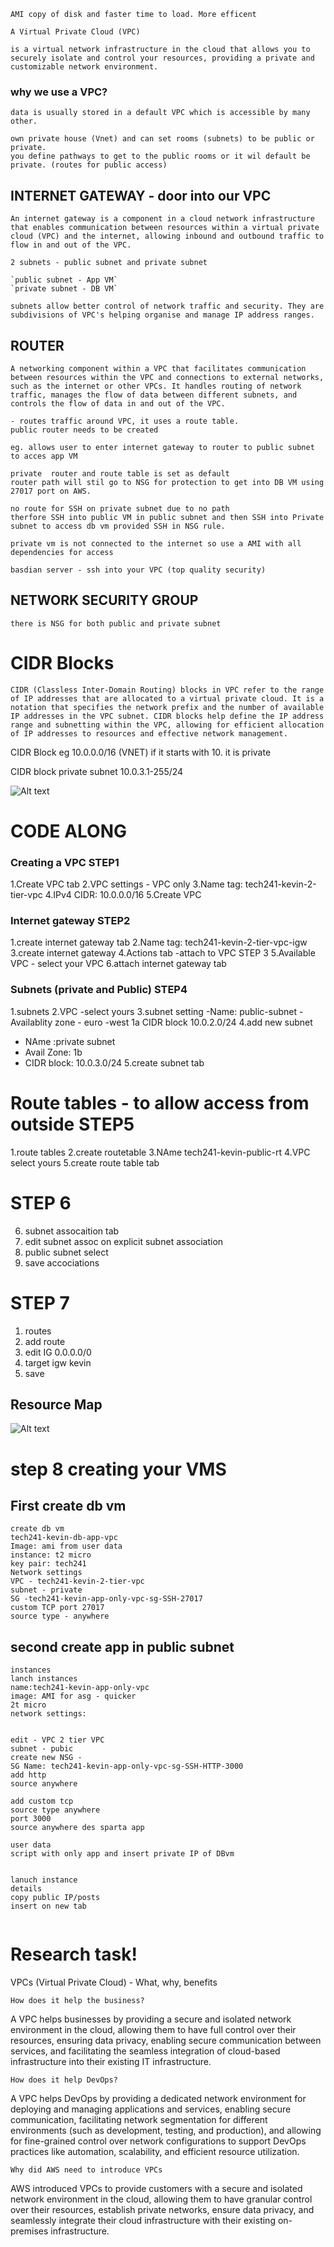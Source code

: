 ```
AMI copy of disk and faster time to load. More efficent 
```
`A Virtual Private Cloud (VPC)` 
```
is a virtual network infrastructure in the cloud that allows you to securely isolate and control your resources, providing a private and customizable network environment.
```
### why we use a VPC? 
```
data is usually stored in a default VPC which is accessible by many other. 

own private house (Vnet) and can set rooms (subnets) to be public or private. 
you define pathways to get to the public rooms or it wil default be private. (routes for public access)
```
## INTERNET GATEWAY - door into our VPC
```
An internet gateway is a component in a cloud network infrastructure that enables communication between resources within a virtual private cloud (VPC) and the internet, allowing inbound and outbound traffic to flow in and out of the VPC.
```

`2 subnets - public subnet and private subnet`

```
`public subnet - App VM`
`private subnet - DB VM`

subnets allow better control of network traffic and security. They are subdivisions of VPC's helping organise and manage IP address ranges.
```

## ROUTER 
```
A networking component within a VPC that facilitates communication between resources within the VPC and connections to external networks, such as the internet or other VPCs. It handles routing of network traffic, manages the flow of data between different subnets, and controls the flow of data in and out of the VPC.
```
```
- routes traffic around VPC, it uses a route table.
public router needs to be created 

eg. allows user to enter internet gateway to router to public subnet to acces app VM
```
```
private  router and route table is set as default
router path will stil go to NSG for protection to get into DB VM using 27017 port on AWS.
```
```
no route for SSH on private subnet due to no path 
therfore SSH into public VM in public subnet and then SSH into Private subnet to access db vm provided SSH in NSG rule. 

private vm is not connected to the internet so use a AMI with all dependencies for access 
```
```
basdian server - ssh into your VPC (top quality security)

```

## NETWORK SECURITY GROUP
```
there is NSG for both public and private subnet 
```
# CIDR Blocks

```
CIDR (Classless Inter-Domain Routing) blocks in VPC refer to the range of IP addresses that are allocated to a virtual private cloud. It is a notation that specifies the network prefix and the number of available IP addresses in the VPC subnet. CIDR blocks help define the IP address range and subnetting within the VPC, allowing for efficient allocation of IP addresses to resources and effective network management.

```
CIDR Block eg 10.0.0.0/16 (VNET)
if it starts with 10. it is private 

CIDR block private subnet 10.0.3.1-255/24

![Alt text](/images/VPC%20Image.png)

# CODE ALONG
### Creating a VPC STEP1

1.Create VPC tab 
2.VPC settings - VPC only 
3.Name tag: tech241-kevin-2-tier-vpc
4.IPv4 CIDR: 10.0.0.0/16
5.Create VPC

### Internet gateway STEP2

1.create internet gateway tab
2.Name tag: tech241-kevin-2-tier-vpc-igw
3.create internet gateway
4.Actions tab -attach to VPC STEP 3
5.Available VPC - select your VPC
6.attach internet gateway tab

### Subnets (private and Public) STEP4

1.subnets 
2.VPC -select yours 
3.subnet setting
-Name: public-subnet
-Availablity zone - euro -west 1a
CIDR block 10.0.2.0/24
4.add new subnet
- NAme :private subnet 
- Avail Zone: 1b
- CIDR block: 10.0.3.0/24
5.create subnet tab

# Route tables - to allow access from outside STEP5

1.route tables 
2.create routetable 
3.NAme tech241-kevin-public-rt
4.VPC select yours 
5.create route table tab

# STEP 6
6. subnet assocaition tab
7. edit subnet assoc on explicit subnet association
8. public subnet select 
9. save accociations

# STEP 7
1. routes 
2. add route
3. edit IG 0.0.0.0/0 
4. target igw kevin
5. save

## Resource Map
![Alt text](/images/resource%20map.png)

# step 8 creating your VMS


## First create db vm
```
create db vm
tech241-kevin-db-app-vpc
Image: ami from user data
instance: t2 micro
key pair: tech241
Network settings
VPC - tech241-kevin-2-tier-vpc
subnet - private
SG -tech241-kevin-app-only-vpc-sg-SSH-27017
custom TCP port 27017
source type - anywhere
```


## second create app in public subnet 
```
instances 
lanch instances 
name:tech241-kevin-app-only-vpc 
image: AMI for asg - quicker 
2t micro 
network settings:


edit - VPC 2 tier VPC
subnet - pubic
create new NSG - 
SG Name: tech241-kevin-app-only-vpc-sg-SSH-HTTP-3000
add http 
source anywhere 

add custom tcp
source type anywhere
port 3000
source anywhere des sparta app

user data 
script with only app and insert private IP of DBvm 


lanuch instance 
details 
copy public IP/posts
insert on new tab


```

# Research task!

VPCs (Virtual Private Cloud) - What, why, benefits

`How does it help the business?`

A VPC helps businesses by providing a secure and isolated network environment in the cloud, allowing them to have full control over their resources, ensuring data privacy, enabling secure communication between services, and facilitating the seamless integration of cloud-based infrastructure into their existing IT infrastructure.

`How does it help DevOps?`

A VPC helps DevOps by providing a dedicated network environment for deploying and managing applications and services, enabling secure communication, facilitating network segmentation for different environments (such as development, testing, and production), and allowing for fine-grained control over network configurations to support DevOps practices like automation, scalability, and efficient resource utilization.

`Why did AWS need to introduce VPCs`

AWS introduced VPCs to provide customers with a secure and isolated network environment in the cloud, allowing them to have granular control over their resources, establish private networks, ensure data privacy, and seamlessly integrate their cloud infrastructure with their existing on-premises infrastructure.


